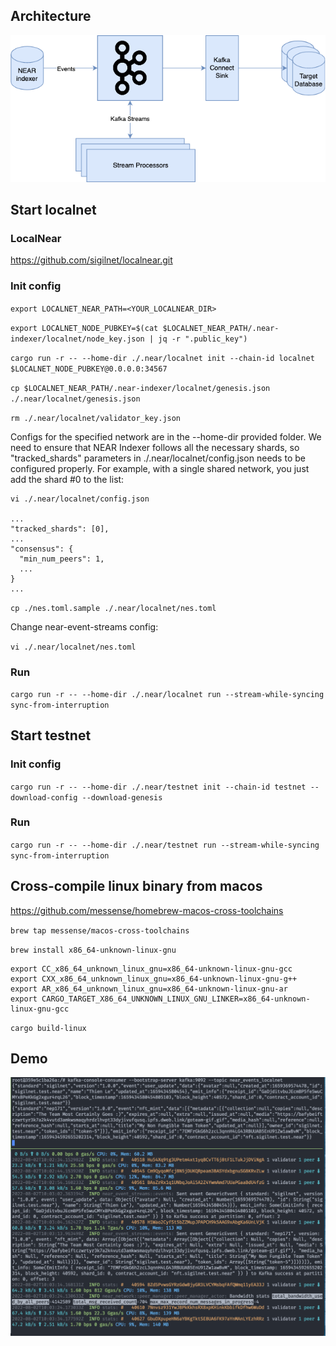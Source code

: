 ## Architecture

![Architecture](/docs/architecture.png?raw=true)

## Start localnet

### LocalNear

<https://github.com/sigilnet/localnear.git>

### Init config

`export LOCALNET_NEAR_PATH=<YOUR_LOCALNEAR_DIR>`

`export LOCALNET_NODE_PUBKEY=$(cat $LOCALNET_NEAR_PATH/.near-indexer/localnet/node_key.json | jq -r ".public_key")`

`cargo run -r -- --home-dir ./.near/localnet init --chain-id localnet $LOCALNET_NODE_PUBKEY@0.0.0.0:34567`

`cp $LOCALNET_NEAR_PATH/.near-indexer/localnet/genesis.json ./.near/localnet/genesis.json`

`rm ./.near/localnet/validator_key.json`

Configs for the specified network are in the --home-dir provided folder. We need to ensure that NEAR Indexer follows all the necessary shards, so "tracked_shards" parameters in ./.near/localnet/config.json needs to be configured properly. For example, with a single shared network, you just add the shard #0 to the list:

```
vi ./.near/localnet/config.json

...
"tracked_shards": [0],
...
"consensus": {
  "min_num_peers": 1,
  ...
}
...
```

`cp ./nes.toml.sample ./.near/localnet/nes.toml`

Change near-event-streams config:

`vi ./.near/localnet/nes.toml`

### Run
`cargo run -r -- --home-dir ./.near/localnet run --stream-while-syncing sync-from-interruption`

## Start testnet

### Init config

`cargo run -r -- --home-dir ./.near/testnet init --chain-id testnet --download-config --download-genesis`

### Run

`cargo run -r -- --home-dir ./.near/testnet run --stream-while-syncing sync-from-interruption`

## Cross-compile linux binary from macos

<https://github.com/messense/homebrew-macos-cross-toolchains>

`brew tap messense/macos-cross-toolchains`

`brew install x86_64-unknown-linux-gnu`

```
export CC_x86_64_unknown_linux_gnu=x86_64-unknown-linux-gnu-gcc
export CXX_x86_64_unknown_linux_gnu=x86_64-unknown-linux-gnu-g++
export AR_x86_64_unknown_linux_gnu=x86_64-unknown-linux-gnu-ar
export CARGO_TARGET_X86_64_UNKNOWN_LINUX_GNU_LINKER=x86_64-unknown-linux-gnu-gcc
```

`cargo build-linux`

## Demo

![Demo](/docs/demo-nes.png?raw=true)
